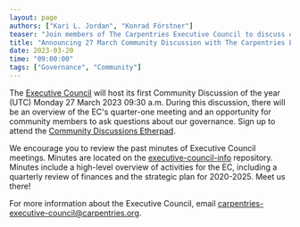 ```yaml
---
layout: page
authors: ["Kari L. Jordan", "Konrad Förstner"]
teaser: "Join members of The Carpentries Executive Council to discuss outcomes from the Q1 meeting"
title: "Announcing 27 March Community Discussion with The Carpentries Executive Council"
date: 2023-03-20
time: "09:00:00"
tags: ["Governance", "Community"]
---
```


The [Executive Council](https://carpentries.org/governance/) will host its first Community Discussion of the year (UTC) Monday 27 March 2023 09:30 a.m. 
During this discussion, there will be an overview of the EC's quarter-one meeting and an opportunity for community members to ask questions about 
our governance. Sign up to attend the [Community Discussions Etherpad](https://pad.carpentries.org/community-discussions).

We encourage you to review the past minutes of Executive Council meetings. Minutes are located on the 
[executive-council-info](https://github.com/carpentries/executive-council-info/tree/main/minutes) repository. Minutes include a high-level overview of 
activities for the EC, including a quarterly review of finances and the strategic plan for 2020-2025. Meet us there!

For more information about the Executive Council, email carpentries-executive-council@carpentries.org. 
 
